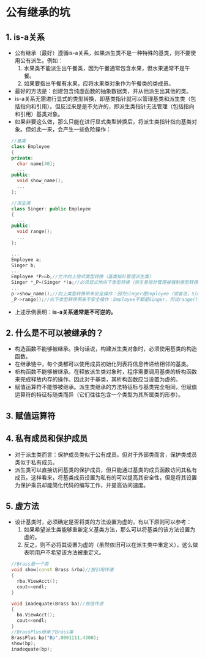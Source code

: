 # 公有继承的坑

## 1. is-a关系

- 公有继承（最好）遵循is-a关系，如果派生类不是一种特殊的基类，则不要使用公有派生。例如：
  1. 水果类不能派生出午餐类，因为午餐通常包含水果，但水果通常不是午餐。
  2. 如果要指出午餐有水果，应将水果类对象作为午餐类的类成员。
- 最好的方法是：创建包含纯虚函数的抽象数据类，并从他派生出其他的类。
- is-a关系无需进行显式的类型转换，即基类指针就可以管理基类和派生类（包括指向和引用）。但反过来是是不允许的，即派生类指针无法管理（包括指向和引用）基类对象。
- 如果非要这么做，那么只能在进行显式类型转换后，将派生类指针指向基类对象。但如此一来，会产生一些危险操作：
  
```C++
  //基类
  class Employee
  {
  private:
    char name[40];
    ...
  public:
    void show_name();
    ...
  };

  //派生类
  class Singer: public Employee
  {
    ...
  public:
    void range();
    ...
  };

  ...
  Employee a;
  Singer b;
  ...
  Employee *P=&b;//允许向上隐式类型转换（基类指针管理派生类）
  Singer *_P=(Singer *)a;//必须显式地向下类型转换（派生类指针管理被强制类型转换的基类对象）
  ...
  p->show_name();//向上类型转换带来安全操作：因为Singer是Employee（或者说，Singer具有Employee的一般属性）
  _P->range();//向下类型转换带来不安全操作：Employee不都是Singer，何谈range()属性一说？

```

- 上述示例表明：**is-a关系通常是不可逆的。**

## 2. 什么是不可以被继承的？

- 构造函数不能够被继承。换句话说，构建派生类对象时，必须使用基类的构造函数。
- 在继承链中，每个类都可以使用成员初始化列表将信息传递给相邻的基类。
- 析构函数不能够被继承。在释放派生类对象时，程序需要调用基类的析构函数来完成释放内存的操作。因此对于基类，其析构函数应当设置为虚的。
- 赋值运算符不能够被继承。派生类继承的方法特征标与基类完全相同，但赋值运算符的特征标随类而异（它们往往包含一个类型为其所属类的形参）。

## 3. 赋值运算符

## 4. 私有成员和保护成员

- 对于派生类而言：保护成员类似于公有成员。但对于外部类而言，保护类成员类似于私有成员。
- 派生类可以直接访问基类的保护成员，但只能通过基类的成员函数访问其私有成员。这样看来，将基类成员设置为私有的可以提高其安全性，但是将其设置为保护乘员却能简化代码的编写工作，并提高访问速度。

## 5. 虚方法

- 设计基类时，必须确定是否将类的方法设置为虚的，有以下原则可以参考：
  1. 如果希望派生类能够重新定义基类方法，那么可以将基类的该方法设置为虚的。
  2. 反之，则不必将其设置为虚的（虽然依旧可以在派生类中重定义），这么做表明用户不希望该方法被重定义。

```C++
  //Brass是一个类
  void show(const Brass &rba)//按引用传递
  {
    rba.ViewAcct();
    cout<<endl;
  }

  void inadequate(Brass ba)//按值传递
  {
    ba.ViewAcct();
    cout<<endl;
  }
  //BrassPlus继承了Brass类
  BrassPlus bp("Bp",0001111,4300);
  show(bp);
  inadequate(bp);
```